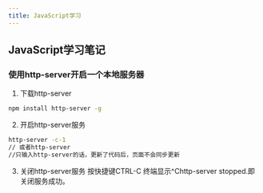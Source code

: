 ```yaml
---
title: JavaScript学习
---
```


## JavaScript学习笔记

### 使用http-server开启一个本地服务器
1. 下载http-server
```bash
npm install http-server -g
```
2. 开启http-server服务
```bash
http-server -c-1
// 或者http-server
//只输入http-server的话，更新了代码后，页面不会同步更新
```

3. 关闭http-server服务
按快捷键CTRL-C
终端显示^Chttp-server stopped.即关闭服务成功。